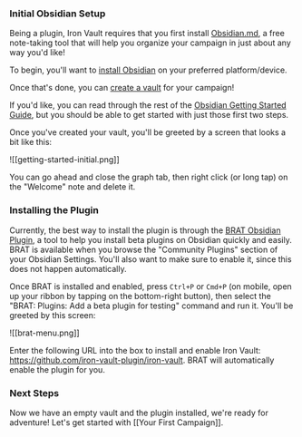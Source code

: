 ### Initial Obsidian Setup

Being a plugin, Iron Vault requires that you first install [Obsidian.md](https://obsidian.md), a free note-taking tool that will help you organize your campaign in just about any way you'd like!

To begin, you'll want to [install Obsidian](https://help.obsidian.md/Getting+started/Download+and+install+Obsidian) on your preferred platform/device.

Once that's done, you can [create a vault](https://help.obsidian.md/Getting+started/Create+a+vault) for your campaign!

If you'd like, you can read through the rest of the [Obsidian Getting Started Guide](https://help.obsidian.md/Home#Getting+started), but you should be able to get started with just those first two steps.

Once you've created your vault, you'll be greeted by a screen that looks a bit like this:

![[getting-started-initial.png]]

You can go ahead and close the graph tab, then right click (or long tap) on the "Welcome" note and delete it.

### Installing the Plugin

Currently, the best way to install the plugin is through the [BRAT Obsidian Plugin](https://tfthacker.com/brat-quick-guide), a tool to help you install beta plugins on Obsidian quickly and easily. BRAT is available when you browse the "Community Plugins" section of your Obsidian Settings. You'll also want to make sure to enable it, since this does not happen automatically.

Once BRAT is installed and enabled, press `Ctrl+P` or `Cmd+P` (on mobile, open up your ribbon by tapping on the bottom-right button), then select the "BRAT: Plugins: Add a beta plugin for testing" command and run it. You'll be greeted by this screen:

![[brat-menu.png]]

Enter the following URL into the box to install and enable Iron Vault: https://github.com/iron-vault-plugin/iron-vault. BRAT will automatically enable the plugin for you.

### Next Steps

Now we have an empty vault and the plugin installed, we're ready for adventure! Let's get started with [[Your First Campaign]].

